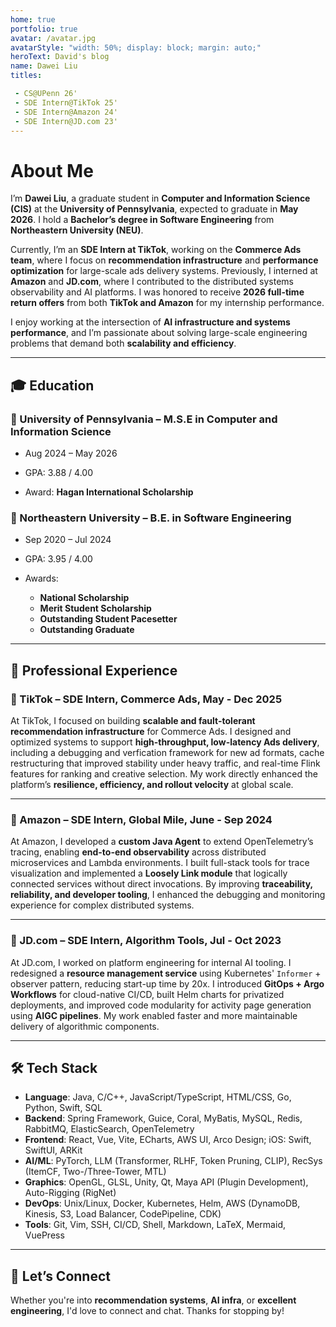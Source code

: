 ```yaml
---
home: true
portfolio: true
avatar: /avatar.jpg
avatarStyle: "width: 50%; display: block; margin: auto;"
heroText: David's blog
name: Dawei Liu
titles: 

 - CS@UPenn 26'
 - SDE Intern@TikTok 25'
 - SDE Intern@Amazon 24'
 - SDE Intern@JD.com 23'
---
```


# About Me

I’m **Dawei Liu**, a graduate student in **Computer and Information Science (CIS)** at the **University of Pennsylvania**, expected to graduate in **May 2026**. I hold a **Bachelor’s degree in Software Engineering** from **Northeastern University (NEU)**.

Currently, I’m an **SDE Intern at TikTok**, working on the **Commerce Ads team**, where I focus on **recommendation infrastructure** and **performance optimization** for large-scale ads delivery systems. Previously, I interned at **Amazon** and **JD.com**, where I contributed to the distributed systems observability and AI platforms. I was honored to receive **2026 full-time return offers** from both **TikTok and Amazon** for my internship performance.

I enjoy working at the intersection of **AI infrastructure and systems performance**, and I’m passionate about solving large-scale engineering problems that demand both **scalability and efficiency**.

---

## 🎓 Education

### 🔹 University of Pennsylvania – M.S.E in Computer and Information Science 

- Aug 2024 – May 2026

- GPA: 3.88 / 4.00

- Award: **Hagan International Scholarship**


### 🔹 Northeastern University – B.E. in Software Engineering 

- Sep 2020 – Jul 2024

- GPA: 3.95 / 4.00

- Awards: 
  - **National Scholarship**
  - **Merit Student Scholarship**
  - **Outstanding Student Pacesetter**
  - **Outstanding Graduate**

---

## 💼 Professional Experience

### 🔹 TikTok – SDE Intern, Commerce Ads, May - Dec 2025

At TikTok, I focused on building **scalable and fault-tolerant recommendation infrastructure** for Commerce Ads. I designed and optimized systems to support **high-throughput, low-latency Ads delivery**, including a debugging and verfication framework for new ad formats, cache restructuring that improved stability under heavy traffic, and real-time Flink features for ranking and creative selection. My work directly enhanced the platform’s **resilience, efficiency, and rollout velocity** at global scale.

---

### 🔹 Amazon – SDE Intern, Global Mile, June - Sep 2024

At Amazon, I developed a **custom Java Agent** to extend OpenTelemetry’s tracing, enabling **end-to-end observability** across distributed microservices and Lambda environments. I built full-stack tools for trace visualization and implemented a **Loosely Link module** that logically connected services without direct invocations. By improving **traceability, reliability, and developer tooling**, I enhanced the debugging and monitoring experience for complex distributed systems.

---

### 🔹 JD.com – SDE Intern, Algorithm Tools, Jul - Oct 2023

At JD.com, I worked on platform engineering for internal AI tooling. I redesigned a **resource management service** using Kubernetes' `Informer` + observer pattern, reducing start-up time by 20x. I introduced **GitOps + Argo Workflows** for cloud-native CI/CD, built Helm charts for privatized deployments, and improved code modularity for activity page generation using **AIGC pipelines**. My work enabled faster and more maintainable delivery of algorithmic components.

---

## 🛠️ Tech Stack

- **Language**: Java, C/C++, JavaScript/TypeScript, HTML/CSS, Go, Python, Swift, SQL
- **Backend**: Spring Framework, Guice, Coral, MyBatis, MySQL, Redis, RabbitMQ, ElasticSearch, OpenTelemetry
- **Frontend**: React, Vue, Vite, ECharts, AWS UI, Arco Design; iOS: Swift, SwiftUI, ARKit
- **AI/ML**: PyTorch, LLM (Transformer, RLHF, Token Pruning, CLIP), RecSys (ItemCF, Two-/Three-Tower, MTL)
- **Graphics**: OpenGL, GLSL, Unity, Qt, Maya API (Plugin Development), Auto-Rigging (RigNet)
- **DevOps**: Unix/Linux, Docker, Kubernetes, Helm, AWS (DynamoDB, Kinesis, S3, Load Balancer, CodePipeline, CDK)
- **Tools**: Git, Vim, SSH, CI/CD, Shell, Markdown, LaTeX, Mermaid, VuePress

---

## 💬 Let’s Connect

Whether you're into **recommendation systems**, **AI infra**, or **excellent engineering**, I'd love to connect and chat. Thanks for stopping by!
